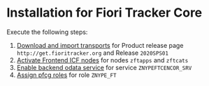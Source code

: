 # Installation for Fiori Tracker Core

Execute the following steps:
1. [Download and import transports](/inst/step-1.md) for Product release page `http://get.fioritracker.org` and Release `2020SPS01`
2. [Activate Frontend ICF nodes](/inst/step-2.md) for nodes `zftapps` and `zftcats`
3. [Enable backend odata service](/inst/step-3.md) for service `ZNYPEFTCENCOR_SRV`
4. [Assign pfcg roles](/inst/step-4.md) for role `ZNYPE_FT`


